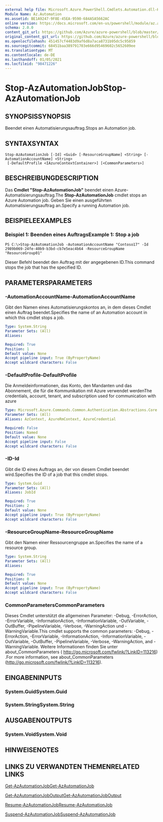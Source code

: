 ```yaml
---
external help file: Microsoft.Azure.PowerShell.Cmdlets.Automation.dll-Help.xml
Module Name: Az.Automation
ms.assetid: BE1A9247-9F8E-45EA-9590-684A5A5662AC
online version: https://docs.microsoft.com/en-us/powershell/module/az.automation/stop-azautomationjob
schema: 2.0.0
content_git_url: https://github.com/Azure/azure-powershell/blob/master/src/Automation/Automation/help/Stop-AzAutomationJob.md
original_content_git_url: https://github.com/Azure/azure-powershell/blob/master/src/Automation/Automation/help/Stop-AzAutomationJob.md
ms.openlocfilehash: 451457cf4483d9af6d8a7aca8731b95dc5c95859
ms.sourcegitcommit: 68451baa389791703e666d95469602c5652609ee
ms.translationtype: MT
ms.contentlocale: de-DE
ms.lasthandoff: 01/05/2021
ms.locfileid: "98471226"
---
```

# <span data-ttu-id="afd8c-101">Stop-AzAutomationJob</span><span class="sxs-lookup"><span data-stu-id="afd8c-101">Stop-AzAutomationJob</span></span>

## <span data-ttu-id="afd8c-102">SYNOPSIS</span><span class="sxs-lookup"><span data-stu-id="afd8c-102">SYNOPSIS</span></span>
<span data-ttu-id="afd8c-103">Beendet einen Automatisierungsauftrag.</span><span class="sxs-lookup"><span data-stu-id="afd8c-103">Stops an Automation job.</span></span>

## <span data-ttu-id="afd8c-104">SYNTAX</span><span class="sxs-lookup"><span data-stu-id="afd8c-104">SYNTAX</span></span>

```
Stop-AzAutomationJob [-Id] <Guid> [-ResourceGroupName] <String> [-AutomationAccountName] <String>
 [-DefaultProfile <IAzureContextContainer>] [<CommonParameters>]
```

## <span data-ttu-id="afd8c-105">BESCHREIBUNG</span><span class="sxs-lookup"><span data-stu-id="afd8c-105">DESCRIPTION</span></span>
<span data-ttu-id="afd8c-106">Das **Cmdlet "Stop-AzAutomationJob"** beendet einen Azure-Automatisierungsauftrag.</span><span class="sxs-lookup"><span data-stu-id="afd8c-106">The **Stop-AzAutomationJob** cmdlet stops an Azure Automation job.</span></span>
<span data-ttu-id="afd8c-107">Geben Sie einen ausgeführten Automatisierungsauftrag an.</span><span class="sxs-lookup"><span data-stu-id="afd8c-107">Specify a running Automation job.</span></span>

## <span data-ttu-id="afd8c-108">BEISPIELE</span><span class="sxs-lookup"><span data-stu-id="afd8c-108">EXAMPLES</span></span>

### <span data-ttu-id="afd8c-109">Beispiel 1: Beenden eines Auftrags</span><span class="sxs-lookup"><span data-stu-id="afd8c-109">Example 1: Stop a job</span></span>
```
PS C:\>Stop-AzAutomationJob -AutomationAccountName "Contoso17" -Id 2989b069-24fe-40b9-b3bd-cb7e5eac4b64 -ResourceGroupName "ResourceGroup01"
```

<span data-ttu-id="afd8c-110">Dieser Befehl beendet den Auftrag mit der angegebenen ID.</span><span class="sxs-lookup"><span data-stu-id="afd8c-110">This command stops the job that has the specified ID.</span></span>

## <span data-ttu-id="afd8c-111">PARAMETERS</span><span class="sxs-lookup"><span data-stu-id="afd8c-111">PARAMETERS</span></span>

### <span data-ttu-id="afd8c-112">-AutomationAccountName</span><span class="sxs-lookup"><span data-stu-id="afd8c-112">-AutomationAccountName</span></span>
<span data-ttu-id="afd8c-113">Gibt den Namen eines Automatisierungskontos an, in dem dieses Cmdlet einen Auftrag beendet.</span><span class="sxs-lookup"><span data-stu-id="afd8c-113">Specifies the name of an Automation account in which this cmdlet stops a job.</span></span>

```yaml
Type: System.String
Parameter Sets: (All)
Aliases:

Required: True
Position: 1
Default value: None
Accept pipeline input: True (ByPropertyName)
Accept wildcard characters: False
```

### <span data-ttu-id="afd8c-114">-DefaultProfile</span><span class="sxs-lookup"><span data-stu-id="afd8c-114">-DefaultProfile</span></span>
<span data-ttu-id="afd8c-115">Die Anmeldeinformationen, das Konto, den Mandanten und das Abonnement, die für die Kommunikation mit Azure verwendet werden</span><span class="sxs-lookup"><span data-stu-id="afd8c-115">The credentials, account, tenant, and subscription used for communication with azure</span></span>

```yaml
Type: Microsoft.Azure.Commands.Common.Authentication.Abstractions.Core.IAzureContextContainer
Parameter Sets: (All)
Aliases: AzContext, AzureRmContext, AzureCredential

Required: False
Position: Named
Default value: None
Accept pipeline input: False
Accept wildcard characters: False
```

### <span data-ttu-id="afd8c-116">-ID</span><span class="sxs-lookup"><span data-stu-id="afd8c-116">-Id</span></span>
<span data-ttu-id="afd8c-117">Gibt die ID eines Auftrags an, der von diesem Cmdlet beendet wird.</span><span class="sxs-lookup"><span data-stu-id="afd8c-117">Specifies the ID of a job that this cmdlet stops.</span></span>

```yaml
Type: System.Guid
Parameter Sets: (All)
Aliases: JobId

Required: True
Position: 2
Default value: None
Accept pipeline input: True (ByPropertyName)
Accept wildcard characters: False
```

### <span data-ttu-id="afd8c-118">-ResourceGroupName</span><span class="sxs-lookup"><span data-stu-id="afd8c-118">-ResourceGroupName</span></span>
<span data-ttu-id="afd8c-119">Gibt den Namen einer Ressourcengruppe an.</span><span class="sxs-lookup"><span data-stu-id="afd8c-119">Specifies the name of a resource group.</span></span>

```yaml
Type: System.String
Parameter Sets: (All)
Aliases:

Required: True
Position: 0
Default value: None
Accept pipeline input: True (ByPropertyName)
Accept wildcard characters: False
```

### <span data-ttu-id="afd8c-120">CommonParameters</span><span class="sxs-lookup"><span data-stu-id="afd8c-120">CommonParameters</span></span>
<span data-ttu-id="afd8c-121">Dieses Cmdlet unterstützt die allgemeinen Parameter: -Debug, -ErrorAction, -ErrorVariable, -InformationAction, -InformationVariable, -OutVariable, -OutBuffer, -PipelineVariable, -Verbose, -WarningAction und -WarningVariable.</span><span class="sxs-lookup"><span data-stu-id="afd8c-121">This cmdlet supports the common parameters: -Debug, -ErrorAction, -ErrorVariable, -InformationAction, -InformationVariable, -OutVariable, -OutBuffer, -PipelineVariable, -Verbose, -WarningAction, and -WarningVariable.</span></span> <span data-ttu-id="afd8c-122">Weitere Informationen finden Sie unter about_CommonParameters ( http://go.microsoft.com/fwlink/?LinkID=113216) .</span><span class="sxs-lookup"><span data-stu-id="afd8c-122">For more information, see about_CommonParameters (http://go.microsoft.com/fwlink/?LinkID=113216).</span></span>

## <span data-ttu-id="afd8c-123">EINGABEN</span><span class="sxs-lookup"><span data-stu-id="afd8c-123">INPUTS</span></span>

### <span data-ttu-id="afd8c-124">System.Guid</span><span class="sxs-lookup"><span data-stu-id="afd8c-124">System.Guid</span></span>

### <span data-ttu-id="afd8c-125">System.String</span><span class="sxs-lookup"><span data-stu-id="afd8c-125">System.String</span></span>

## <span data-ttu-id="afd8c-126">AUSGABEN</span><span class="sxs-lookup"><span data-stu-id="afd8c-126">OUTPUTS</span></span>

### <span data-ttu-id="afd8c-127">System.Void</span><span class="sxs-lookup"><span data-stu-id="afd8c-127">System.Void</span></span>

## <span data-ttu-id="afd8c-128">HINWEISE</span><span class="sxs-lookup"><span data-stu-id="afd8c-128">NOTES</span></span>

## <span data-ttu-id="afd8c-129">LINKS ZU VERWANDTEN THEMEN</span><span class="sxs-lookup"><span data-stu-id="afd8c-129">RELATED LINKS</span></span>

[<span data-ttu-id="afd8c-130">Get-AzAutomationJob</span><span class="sxs-lookup"><span data-stu-id="afd8c-130">Get-AzAutomationJob</span></span>](./Get-AzAutomationJob.md)

[<span data-ttu-id="afd8c-131">Get-AzAutomationJobOutput</span><span class="sxs-lookup"><span data-stu-id="afd8c-131">Get-AzAutomationJobOutput</span></span>](./Get-AzAutomationJobOutput.md)

[<span data-ttu-id="afd8c-132">Resume-AzAutomationJob</span><span class="sxs-lookup"><span data-stu-id="afd8c-132">Resume-AzAutomationJob</span></span>](./Resume-AzAutomationJob.md)

[<span data-ttu-id="afd8c-133">Suspend-AzAutomationJob</span><span class="sxs-lookup"><span data-stu-id="afd8c-133">Suspend-AzAutomationJob</span></span>](./Suspend-AzAutomationJob.md)


